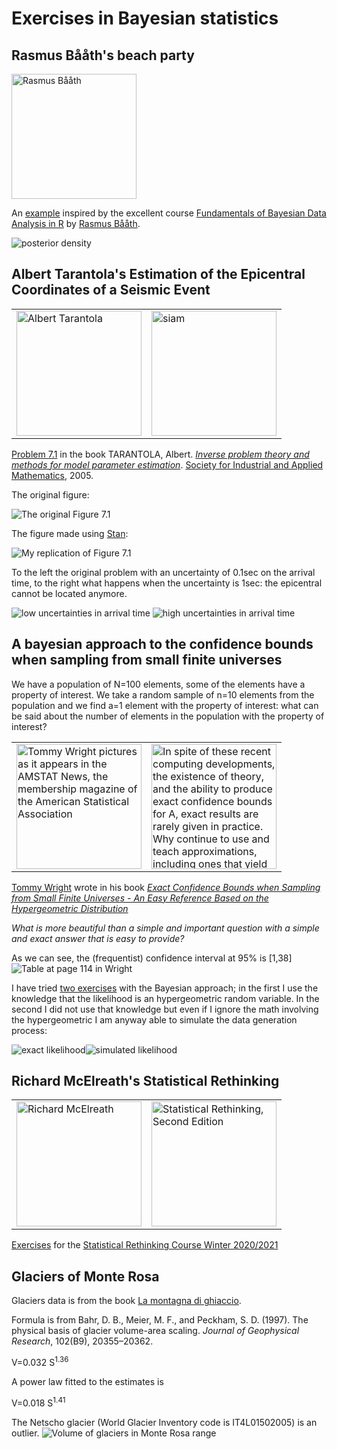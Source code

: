 # Exercises in Bayesian statistics

##  Rasmus Bååth's beach party
<img alt='Rasmus Bååth' src='http://www.sumsar.net/images/rasmus1.jpeg' height='200'>

An [example](rasmus_baath_lake_beach_summer_party.R) inspired by the excellent course [Fundamentals of Bayesian Data Analysis in R](https://www.datacamp.com/courses/fundamentals-of-bayesian-data-analysis-in-r) by [Rasmus Bååth](http://www.sumsar.net/about.html).

![posterior density](posterior.png)

## Albert Tarantola's Estimation of the Epicentral Coordinates of a Seismic Event
<table>
<tr>
  <td>
<img alt='Albert Tarantola' src='https://upload.wikimedia.org/wikipedia/commons/3/31/YFB_2005-12_044.jpg' height='200'>
  </td>
  <td>
<img alt='siam' src='https://epubs.siam.org/na101/home/literatum/publisher/siam/books/content/ot/2005/1.9780898717921/1.9780898717921/production/1.9780898717921.cover.jpg' height='200'>
  </td>
  </tr>
</table>

[Problem 7.1](Estimation_of_the_Epicentral_Coordinates_of_a_Seismic_Event.R) in the book TARANTOLA, Albert. [*Inverse problem theory and methods for model parameter estimation*](http://www.ipgp.fr/~tarantola/Files/Professional/Books/InverseProblemTheory.pdf). [Society for Industrial and Applied Mathematics](https://epubs.siam.org/doi/book/10.1137/1.9780898717921), 2005.

The original figure:

![The original Figure 7.1](Tarantola-fig7_1.png)

The figure made using [Stan](https://mc-stan.org/):

![My replication of Figure 7.1](Estimation_of_the_Epicentral_Coordinates_of_a_Seismic_Event.png)

To the left the original problem with an uncertainty of 0.1sec on the arrival time,
to the right what happens when the uncertainty is 1sec: the epicentral cannot be
located anymore.

![low uncertainties in arrival time](epicentral-low_uncertainties_in_time_of_arrival.png)
![high uncertainties in arrival time](epicentral-high_uncertainties_in_time_of_arrival.png)

## A bayesian approach to the confidence bounds when sampling from small finite universes
We have a population of N=100 elements, some of the elements have a property of interest.
We take a random sample of n=10 elements from the population and we find a=1 element with 
the property of interest: what can be said about the number of elements in the population
with the property of interest?

<table>
  <tr>
    <td>
<img alt='Tommy Wright pictures as it appears in the AMSTAT News, the membership magazine of the American Statistical Association'
src='https://magazine.amstat.org/wp-content/uploads/2020/02/Wright_Tommy.jpg'
     height='200'></td>
<td><img alt='In spite of these recent computing developments, the existence of theory, and the ability to produce exact confidence bounds for A, exact results are rarely given in practice. Why continue to use and teach approximations, including ones that yield bad results for certain cases, for such a common and simple problem when exact and simple methods can be used?'
src='https://media.springernature.com/w306/springer-static/cover-hires/book/978-1-4612-3140-0'
         height=200'></td>
           </tr>
</table>

[Tommy Wright](https://www.niss.org/people/tommy-wright)
 wrote in his book
[*Exact Confidence Bounds when Sampling from Small Finite Universes - 
An Easy Reference Based on the Hypergeometric Distribution*](https://www.springer.com/gp/book/9780387975153)

*What is more beautiful than a simple and important
question with a simple and exact answer that is easy
to provide?*

As we can see, the (frequentist) confidence interval at 95% is [1,38]
![Table at page 114 in Wright](Wright_pag114.jpg)

I have tried [two exercises](proportion_from_a_finite_universe.R) with the Bayesian approach;
in the first I use the knowledge that the likelihood is an hypergeometric random
variable.
In the second I did not use that knowledge but even if I 
ignore the math involving the hypergeometric I am anyway 
able to simulate the data generation process:

![exact likelihood](proportion_from_a_finite_universe-1.png)![simulated likelihood](proportion_from_a_finite_universe-2.png)


## Richard McElreath's Statistical Rethinking
<table>
  <tr>
    <td>
<img alt='Richard McElreath'
src='https://xcelab.net/rm/wp-content/uploads/2020/03/Kjp6Lib_400x400-300x300.jpg'
     height='200'></td>
<td><img alt='Statistical Rethinking, Second Edition'
src='https://images.routledge.com/common/jackets/amazon/978036713/9780367139919.jpg'
         height=200'></td>
           </tr>
</table>
  
[Exercises](statistical_rethinking_2020/readme.MD) for the [Statistical Rethinking Course Winter 2020/2021](https://github.com/rmcelreath/stat_rethinking_2020)

## Glaciers of Monte Rosa
Glaciers data is from the book [La montagna di ghiaccio](http://www.glaciologia.it/wp-content/uploads/vari/La%20Montagna%20di%20Ghiaccio.pdf).
  
Formula is from Bahr, D. B., Meier, M. F., and Peckham, S. D.
(1997). The physical basis of glacier
volume-area scaling. *Journal of
Geophysical Research*, 102(B9),
20355–20362.
  
  V=0.032 S<sup>1.36</sup>

A power law fitted to the estimates is
  
  V=0.018 S<sup>1.41</sup>

The Netscho glacier (World Glacier Inventory code is IT4L01502005) is an outlier.
![Volume of glaciers in Monte Rosa range](monte_rosa_glaciers.png)
